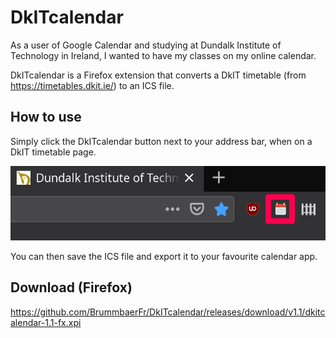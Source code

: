 # DkITcalendar


As a user of Google Calendar and studying at Dundalk Institute of Technology in Ireland, I wanted to have my classes on my online calendar.

DkITcalendar is a Firefox extension that converts a DkIT timetable (from https://timetables.dkit.ie/) to an ICS file.

## How to use

Simply click the DkITcalendar button next to your address bar, when on a DkIT timetable page.

![Icon location](https://raw.githubusercontent.com/BrummbaerFr/DkITcalendar/master/Screenshot.png)

You can then save the ICS file and export it to your favourite calendar app.

## Download (Firefox)

https://github.com/BrummbaerFr/DkITcalendar/releases/download/v1.1/dkitcalendar-1.1-fx.xpi
